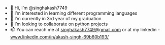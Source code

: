 - 👋 Hi, I’m @singhakash7749
- 👀 I’m interested in learning different programming languages 
- 🌱 I’m currently in 3rd year of my graduation
- 💞️ I’m looking to collaborate on python projects 
- 📫 You can reach me at singhakash7749@gmail.com or at my linkedin - www.linkedin.com/in/akash-singh-69b60b193/
